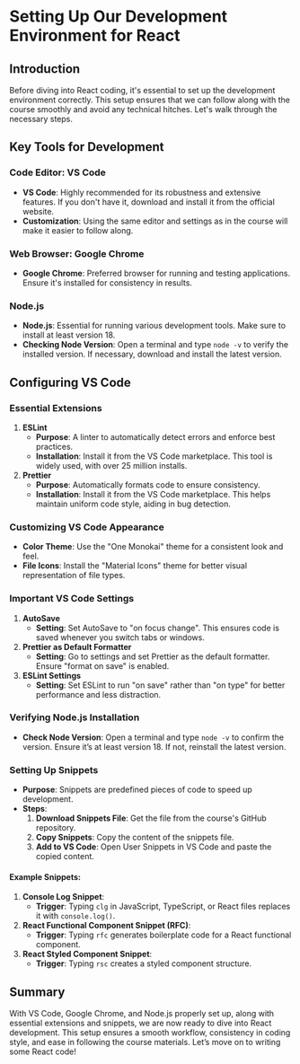 # Setting Up Our Development Environment for React

## Introduction
Before diving into React coding, it's essential to set up the development environment correctly. This setup ensures that we can follow along with the course smoothly and avoid any technical hitches. Let's walk through the necessary steps.

## Key Tools for Development

### Code Editor: VS Code
- **VS Code**: Highly recommended for its robustness and extensive features. If you don't have it, download and install it from the official website.
- **Customization**: Using the same editor and settings as in the course will make it easier to follow along.

### Web Browser: Google Chrome
- **Google Chrome**: Preferred browser for running and testing applications. Ensure it's installed for consistency in results.

### Node.js
- **Node.js**: Essential for running various development tools. Make sure to install at least version 18.
- **Checking Node Version**: Open a terminal and type `node -v` to verify the installed version. If necessary, download and install the latest version.

## Configuring VS Code

### Essential Extensions
1. **ESLint**
   - **Purpose**: A linter to automatically detect errors and enforce best practices.
   - **Installation**: Install it from the VS Code marketplace. This tool is widely used, with over 25 million installs.
2. **Prettier**
   - **Purpose**: Automatically formats code to ensure consistency.
   - **Installation**: Install it from the VS Code marketplace. This helps maintain uniform code style, aiding in bug detection.

### Customizing VS Code Appearance
- **Color Theme**: Use the "One Monokai" theme for a consistent look and feel.
- **File Icons**: Install the "Material Icons" theme for better visual representation of file types.

### Important VS Code Settings
1. **AutoSave**
   - **Setting**: Set AutoSave to "on focus change". This ensures code is saved whenever you switch tabs or windows.
2. **Prettier as Default Formatter**
   - **Setting**: Go to settings and set Prettier as the default formatter. Ensure "format on save" is enabled.
3. **ESLint Settings**
   - **Setting**: Set ESLint to run "on save" rather than "on type" for better performance and less distraction.

### Verifying Node.js Installation
- **Check Node Version**: Open a terminal and type `node -v` to confirm the version. Ensure it’s at least version 18. If not, reinstall the latest version.

### Setting Up Snippets
- **Purpose**: Snippets are predefined pieces of code to speed up development.
- **Steps**:
  1. **Download Snippets File**: Get the file from the course's GitHub repository.
  2. **Copy Snippets**: Copy the content of the snippets file.
  3. **Add to VS Code**: Open User Snippets in VS Code and paste the copied content.

#### Example Snippets:
1. **Console Log Snippet**:
   - **Trigger**: Typing `clg` in JavaScript, TypeScript, or React files replaces it with `console.log()`.
2. **React Functional Component Snippet (RFC)**:
   - **Trigger**: Typing `rfc` generates boilerplate code for a React functional component.
3. **React Styled Component Snippet**:
   - **Trigger**: Typing `rsc` creates a styled component structure.

## Summary
With VS Code, Google Chrome, and Node.js properly set up, along with essential extensions and snippets, we are now ready to dive into React development. This setup ensures a smooth workflow, consistency in coding style, and ease in following the course materials. Let’s move on to writing some React code!
